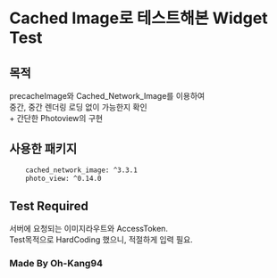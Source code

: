 # Cached Image로 테스트해본 Widget Test

## 목적
precacheImage와 Cached_Network_Image를 이용하여   
중간, 중간 렌더링 로딩 없이 가능한지 확인   
\+ 간단한 Photoview의 구현


## 사용한 패키지
```bash
    cached_network_image: ^3.3.1
    photo_view: ^0.14.0
```

## Test Required
서버에 요청되는 이미지라우트와 AccessToken.   
Test목적으로 HardCoding 했으니, 적절하게 입력 필요.

### Made By Oh-Kang94
